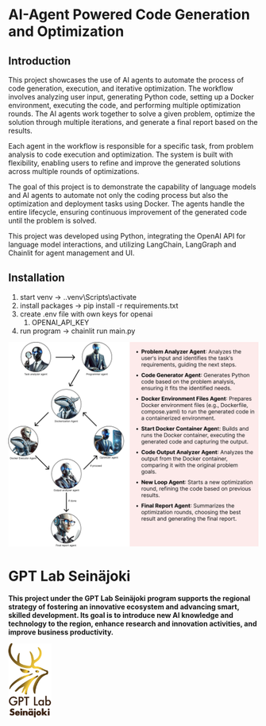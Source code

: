 # AI-Agent Powered Code Generation and Optimization

## Introduction
This project showcases the use of AI agents to automate the process of code generation, execution, and iterative optimization. The workflow involves analyzing user input, generating Python code, setting up a Docker environment, executing the code, and performing multiple optimization rounds. The AI agents work together to solve a given problem, optimize the solution through multiple iterations, and generate a final report based on the results.

Each agent in the workflow is responsible for a specific task, from problem analysis to code execution and optimization. The system is built with flexibility, enabling users to refine and improve the generated solutions across multiple rounds of optimizations.

The goal of this project is to demonstrate the capability of language models and AI agents to automate not only the coding process but also the optimization and deployment tasks using Docker. The agents handle the entire lifecycle, ensuring continuous improvement of the generated code until the problem is solved.

This project was developed using Python, integrating the OpenAI API for language model interactions, and utilizing LangChain, LangGraph and Chainlit for agent management and UI.

## Installation

1. start venv -> .\.venv\Scripts\activate
2. install packages -> pip install -r requirements.txt
3. create .env file with own keys for openai
   1. OPENAI_API_KEY
4. run program -> chainlit run main.py

![AI Agent at Work](./images/agent_image.png)

# GPT Lab Seinäjoki

**This project under the GPT Lab Seinäjoki program supports the regional strategy of fostering an innovative ecosystem and advancing smart, skilled development. Its goal is to introduce new AI knowledge and technology to the region, enhance research and innovation activities, and improve business productivity.**

<img src="images/gptlab_sjk_logo.png" alt="GPT Lab Seinäjoki Logo" style="height: 150px; width: auto;">